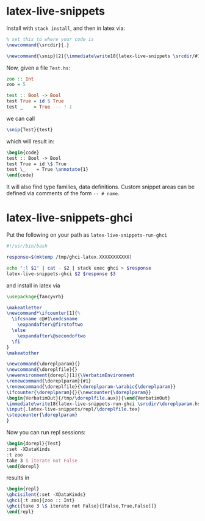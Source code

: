 # latex-live-snippets

Install with `stack install`, and then in latex via:

```latex
% set this to where your code is
\newcommand{\srcdir}{.}

\newcommand{\snip}[2]{\immediate\write18{latex-live-snippets \srcdir/#1.hs #2}\input{.latex-live-snippets/#1.#2.tex}}
```

Now, given a file `Test.hs`:

```haskell
zoo :: Int
zoo = 5

test :: Bool -> Bool
test True = id $ True
test _    = True  -- ! 1
```

we can call

```latex
\snip{Test}{test}
```

which will result in:

```latex
\begin{code}
test :: Bool -> Bool
test True = id \$ True
test \_    = True \annotate{1}
\end{code}
```

It will also find type families, data definitions. Custom snippet areas can be
defined via comments  of the form `-- # name`.


# latex-live-snippets-ghci

Put the following on your path as `latex-live-snippets-run-ghci`

```bash
#!/usr/bin/bash

response=$(mktemp /tmp/ghci-latex.XXXXXXXXXXX)

echo ":l $1" | cat - $2 | stack exec ghci > $response
latex-live-snippets-ghci $2 $response $3
```

and install in latex via

```latex
\usepackage{fancyvrb}

\makeatletter
\newcommand*\ifcounter[1]{%
  \ifcsname c@#1\endcsname
    \expandafter\@firstoftwo
  \else
    \expandafter\@secondoftwo
  \fi
}
\makeatother

\newcommand{\doreplparam}{}
\newcommand{\doreplfile}{}
\newenvironment{dorepl}[1]{\VerbatimEnvironment
\renewcommand{\doreplparam}{#1}
\renewcommand{\doreplfile}{\doreplparam-\arabic{\doreplparam}}
\ifcounter{\doreplparam}{}{\newcounter{\doreplparam}}
\begin{VerbatimOut}{/tmp/\doreplfile.aux}}{\end{VerbatimOut}
\immediate\write18{latex-live-snippets-run-ghci \srcdir/\doreplparam.hs /tmp/\doreplfile.aux \doreplfile}
\input{.latex-live-snippets/repl/\doreplfile.tex}
\stepcounter{\doreplparam}
}
```

Now you can run repl sessions:

```latex
\begin{dorepl}{Test}
:set -XDataKinds
:t zoo
take 3 $ iterate not False
\end{dorepl}
```

results in

```latex
\begin{repl}
\ghcisilent{:set -XDataKinds}
\ghci{:t zoo}{zoo :: Int}
\ghci{take 3 \$ iterate not False}{[False,True,False]]}
\end{repl}
```

